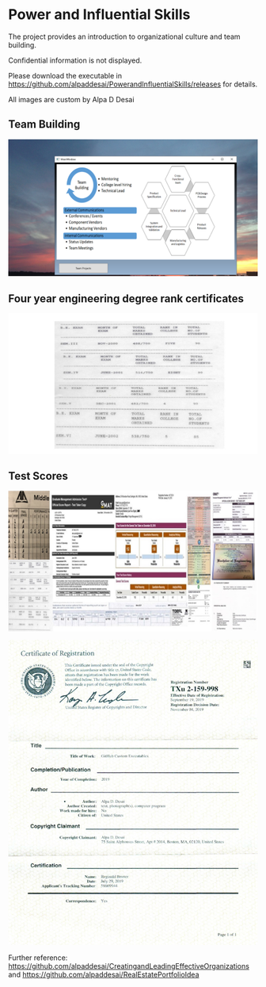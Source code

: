 # Power and Influential Skills

The project provides an introduction to organizational culture and team building. 

Confidential information is not displayed.

Please download the executable in https://github.com/alpaddesai/PowerandInfluentialSkills/releases for details. 

All images are custom by Alpa D Desai 

## Team Building
![image](TeamBuilding.png)

## Four year engineering degree rank certificates
![image](RankCertificates.jpg)

## Test Scores
![image](Grades.jpg)


![image](USCopyrightCertificateofRegistration.png)

Further reference: https://github.com/alpaddesai/CreatingandLeadingEffectiveOrganizations and https://github.com/alpaddesai/RealEstatePortfolioIdea

